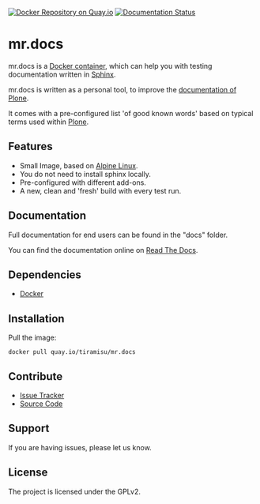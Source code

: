
[![Docker Repository on Quay.io](https://quay.io/repository/tiramisu/mr.docs/status "Docker Repository on Quay.io")](https://quay.io/repository/tiramisu/mr.docs)
[![Documentation Status](https://readthedocs.org/projects/mrdocs/badge/?version=latest)](http://mrdocs.readthedocs.org/en/latest/?badge=latest)

# mr.docs

mr.docs is a [Docker container](https://docker.com "Homepage of docker"), which can help you with testing documentation written in [Sphinx](http://sphinx-doc.org/). 

mr.docs is written as a personal tool, to improve the [documentation of Plone](http://docs.plone.org).

It comes with a pre-configured list 'of good known words' based on typical terms used within [Plone](https://plone.org). 

## Features

- Small Image, based on [Alpine Linux](http://www.alpinelinux.org/).
- You do not need to install sphinx locally.
- Pre-configured with different add-ons.
- A new, clean and 'fresh' build with every test run.


## Documentation

Full documentation for end users can be found in the "docs" folder.

You can find the documentation online on [Read The Docs](https://mrdocs.readthedocs.org/en/latest/).


## Dependencies

- [Docker](https://docker.com "Homepage of docker")

## Installation

Pull the image:

    docker pull quay.io/tiramisu/mr.docs


## Contribute

- [Issue Tracker](github.com/tiramisusolutions/mr.docs/issues)
- [Source Code](github.com/tiramisusolutions/mr.docs)

## Support

If you are having issues, please let us know.


## License

The project is licensed under the GPLv2.
